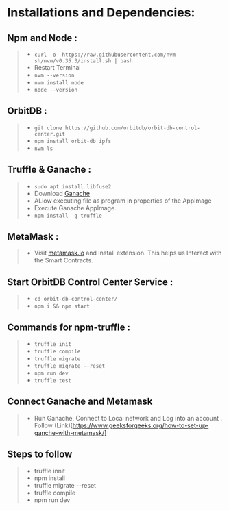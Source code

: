 # Installations and Dependencies:
## Npm and Node :
> - ```curl -o- https://raw.githubusercontent.com/nvm-sh/nvm/v0.35.3/install.sh | bash```
> - Restart Terminal
> - ```nvm --version```
> - ```nvm install node```
> - ```node --version```
## OrbitDB :
> - ```git clone https://github.com/orbitdb/orbit-db-control-center.git```
> - ```npm install orbit-db ipfs```
> - ```nvm ls```
## Truffle & Ganache :
> - ```sudo apt install libfuse2```
> - Download [Ganache](https://trufflesuite.com/ganache/)
> - ALlow executing file as program in properties of the AppImage
> - Execute Ganache AppImage.
> - ```npm install -g truffle```

## MetaMask :
> - Visit [metamask.io](metamask.io) and Install extension. This helps us Interact with the Smart Contracts.
 
## Start OrbitDB Control Center Service :
> - ```cd orbit-db-control-center/```
> - ```npm i && npm start```

## Commands for npm-truffle :
> - ```truffle init```
> - ```truffle compile```
> - ```truffle migrate```
> - ```truffle migrate --reset```
> - ```npm run dev```
> - ```truffle test```

## Connect Ganache and Metamask
> - Run Ganache, Connect to Local network and Log into an account . Follow (Link)[https://www.geeksforgeeks.org/how-to-set-up-ganche-with-metamask/]


## Steps to follow
> - truffle innit
> - npm install
> - truffle migrate --reset
> - truffle compile
> - npm run dev 